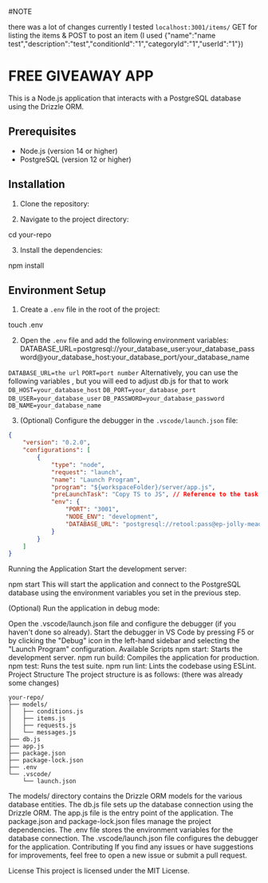 #NOTE

there was a lot of changes
currently I tested `localhost:3001/items/` GET for listing the items & POST to post an item (I used {"name":"name test","description":"test","conditionId":"1","categoryId":"1","userId":"1"})


# FREE GIVEAWAY APP

This is a Node.js application that interacts with a PostgreSQL database using the Drizzle ORM.

## Prerequisites

- Node.js (version 14 or higher)
- PostgreSQL (version 12 or higher)

## Installation

1. Clone the repository:


2. Navigate to the project directory:

cd your-repo



3. Install the dependencies:

npm install


## Environment Setup

1. Create a `.env` file in the root of the project:

touch .env


2. Open the `.env` file and add the following environment variables:
DATABASE_URL=postgresql://your_database_user:your_database_password@your_database_host:your_database_port/your_database_name

`DATABASE_URL=the url`
`PORT=port number`
Alternatively, you can use the following variables , but you will eed to adjust db.js for that to work
`DB_HOST=your_database_host`
`DB_PORT=your_database_port`
`DB_USER=your_database_user`
`DB_PASSWORD=your_database_password`
`DB_NAME=your_database_name`



3. (Optional) Configure the debugger in the `.vscode/launch.json` file:

```json
{
    "version": "0.2.0",
    "configurations": [
        {
            "type": "node",
            "request": "launch",
            "name": "Launch Program",
            "program": "${workspaceFolder}/server/app.js",
            "preLaunchTask": "Copy TS to JS", // Reference to the task
            "env": {
                "PORT": "3001",
                "NODE_ENV": "development",
                "DATABASE_URL": "postgresql://retool:pass@ep-jolly-meadow-a6o2160p.us-west-2.retooldb.com/retool?sslmode=require"
            }
        }
    ]
}

```


Running the Application
Start the development server:


npm start
This will start the application and connect to the PostgreSQL database using the environment variables you set in the previous step.

(Optional) Run the application in debug mode:

Open the .vscode/launch.json file and configure the debugger (if you haven't done so already).
Start the debugger in VS Code by pressing F5 or by clicking the "Debug" icon in the left-hand sidebar and selecting the "Launch Program" configuration.
Available Scripts
npm start: Starts the development server.
npm run build: Compiles the application for production.
npm test: Runs the test suite.
npm run lint: Lints the codebase using ESLint.
Project Structure
The project structure is as follows: (there was already some changes)

```
your-repo/
├── models/
│   ├── conditions.js
│   ├── items.js
│   ├── requests.js
│   └── messages.js
├── db.js
├── app.js
├── package.json
├── package-lock.json
├── .env
└── .vscode/
    └── launch.json
```


The models/ directory contains the Drizzle ORM models for the various database entities.
The db.js file sets up the database connection using the Drizzle ORM.
The app.js file is the entry point of the application.
The package.json and package-lock.json files manage the project dependencies.
The .env file stores the environment variables for the database connection.
The .vscode/launch.json file configures the debugger for the application.
Contributing
If you find any issues or have suggestions for improvements, feel free to open a new issue or submit a pull request.

License
This project is licensed under the MIT License.
